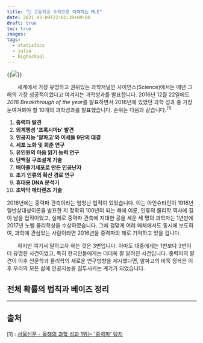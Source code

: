 ```yaml
---
title: "🏫 고등학교 수학으로 이해하는 MLE"
date: 2021-03-09T22:01:39+09:00
draft: true
toc: true
images:
tags:
  - statistics
  - julia
  - highschool
---
```


{{<img src="/posts/images/breakthrough2016.gif" caption="[2016 Breakthrough of the year](https://www.youtube.com/watch?v=2ncTCM7t79o)">}}

&emsp;&emsp;세계에서 가장 유명하고 권위있는 과학저널인 사이언스(Science)에서는 매년 그 해의 가장 성공적이었다고 여겨지는 과학성과를 발표합니다. 2016년 12월 22일에도 *2016 Breakthrough of the year*를 발표하면서 2016년에 있었던 과학 성과 중 가장 눈여겨봐야 할 10개의 과학성과를 발표했습니다. 순위는 다음과 같습니다.${}^{[1]}$

1. **중력파 발견**
2. **외계행성 '프록시마b' 발견**
3. **인공지능 '알파고'와 이세돌 9단의 대결**
4. **세포 노화 및 회춘 연구**
5. **유인원의 마음 읽기 능력 연구**
6. **단백질 구조설계 기술**
7. **배아줄기세포로 만든 인공난자**
8. **초기 인류의 확산 경로 연구**
9. **휴대용 DNA 분석기**
10. **초박막 메타렌즈 기술**

2016년에는 중력파 관측이라는 엄청난 업적이 있었습니다. 이는 아인슈타인이 1916년 일반상대성이론을 발표한 지 정확히 100년이 되는 해에 이룬, 인류의 물리학 역사에 길이 남을 업적이었고, 실제로 중력파 관측에 지대한 공을 세운 세 명의 과학자는 1년만에 2017년 노벨 물리학상을 수상하였습니다. 그에 걸맞게 여러 매체에서도 동시에 보도하여, 과학에 관심있는 사람이라면 2016년을 중력파의 해로 기억하고 있을 겁니다.

&emsp;&emsp;하지만 여기서 말하고자 하는 것은 3번입니다. 아마도 대중에게는 1번보다 3번이 더 유명한 사건이었고, 특히 한국인들에게는 더더욱 잘 알려진 사건입니다. 중력파의 발견이 이후 천문학과 물리학의 새로운 연구방향을 제시했다면, 알파고의 바둑 정복은 이후 우리의 모든 삶에 인공지능을 침투시키는 계기가 되었습니다.

## 전체 확률의 법칙과 베이즈 정리


-----
## 출처

[1] : [서울신문 - 올해의 과학 성과 1위는 '중력파' 탐지](http://m.seoul.co.kr/news/newsView.php?cp=seoul&id=20161223011007)